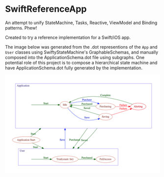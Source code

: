 # SwiftReferenceApp

An attempt to unify StateMachine, Tasks, Reactive, ViewModel and Binding patterns. Phew!

Created to try a reference implementation for a Swift/iOS app.

The image below was generated from the .dot representions of the `App` and `User` classes using SwiftyStateMachine's GraphableSchemas, and manually composed into the ApplicationSchema.dot file using subgraphs. One potential role of this project is to compose a hierarchical state machine and have ApplicationSchema.dot fully generated by the implementation.

![ApplicationSchema](SwiftReferenceApp/SwiftReferenceApp/ApplicationSchema.png)

